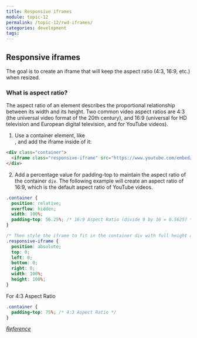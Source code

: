 ```yaml
---
title: Responsive iframes
module: topic-12
permalink: /topic-12/rwd-iframes/
categories: development
tags:
---
```


<div class="divider-heading"></div>

## Responsive iframes


The goal is to create an iframe that will keep the aspect ratio (4:3, 16:9, etc.) when resized.

### What is aspect ratio?

The aspect ratio of an element describes the proportional relationship between its width and its height. Two common video aspect ratios are 4:3 (the universal video format of the 20th century), and 16:9 (universal for HD television and European digital television, and for YouTube videos).


1. Use a container element, like <div>, and add the iframe inside of it:

```html
<div class="container">
  <iframe class="responsive-iframe" src="https://www.youtube.com/embed/V1bFr2SWP1I"></iframe>
</div>
```

2. Add a percentage value for padding-top to maintain the aspect ratio of the container `div`. The following example will create an aspect ratio of 16:9, which is the default aspect ratio of YouTube videos.

```css
.container {
  position: relative;
  overflow: hidden;
  width: 100%;
  padding-top: 56.25%; /* 16:9 Aspect Ratio (divide 9 by 16 = 0.5625) */
}

/* Then style the iframe to fit in the container div with full height and width */
.responsive-iframe {
  position: absolute;
  top: 0;
  left: 0;
  bottom: 0;
  right: 0;
  width: 100%;
  height: 100%;
}
```

For 4:3 Aspect Ratio

```css
.container {
  padding-top: 75%; /* 4:3 Aspect Ratio */
}
```

<div class="codepen-embed">
  <p data-height="600" data-theme-id="30567" data-slug-hash="RwRYmBm" data-default-tab="result" data-user="retrog4m3r" data-embed-version="2" data-pen-title="Responsive iframes" class="codepen"></p>
</div>

<a href="https://www.w3schools.com/howto/howto_css_responsive_iframes.asp" target="_new"><em>Reference</em></a>